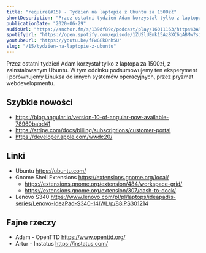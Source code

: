 ```yaml
---
title: "require(#15) - Tydzień na laptopie z Ubuntu za 1500zł"
shortDescription: "Przez ostatni tydzień Adam korzystał tylko z laptopa za 1500zł, z zainstalowanym Ubuntu. W tym odcinku podsumowujemy ten eksperyment i porównujemy Linuksa do innych systemów operacyjnych, przez pryzmat webdevelopmentu."
publicationDate: "2020-06-29"
audioUrl: "https://anchor.fm/s/139df89c/podcast/play/16011163/https%3A%2F%2Fd3ctxlq1ktw2nl.cloudfront.net%2Fproduction%2F2020-6-2%2F87019457-44100-2-613b96523acd9.mp3"
spotifyUrl: "https://open.spotify.com/episode/1ZUSlUEmk15Az8XC6qABMw?si=kANgrzbNRqamQfHywNCa7Q"
youtubeUrl: "https://youtu.be/fFwGEkDnhSU"
slug: "/15/tydzien-na-laptopie-z-ubuntu"
---
```


Przez ostatni tydzień Adam korzystał tylko z laptopa za 1500zł, z zainstalowanym Ubuntu. W tym odcinku podsumowujemy ten eksperyment i porównujemy Linuksa do innych systemów operacyjnych, przez pryzmat webdevelopmentu.

## Szybkie nowości

- https://blog.angular.io/version-10-of-angular-now-available-78960babd41
- https://stripe.com/docs/billing/subscriptions/customer-portal
- https://developer.apple.com/wwdc20/

## Linki

- Ubuntu https://ubuntu.com/
- Gnome Shell Extensions https://extensions.gnome.org/local/
  - https://extensions.gnome.org/extension/484/workspace-grid/
  - https://extensions.gnome.org/extension/307/dash-to-dock/
- Lenovo S340 https://www.lenovo.com/pl/pl/laptops/ideapad/s-series/Lenovo-IdeaPad-S340-14IWL/p/88IPS301214

## Fajne rzeczy

- Adam - OpenTTD https://www.openttd.org/
- Artur - Instatus https://instatus.com/
